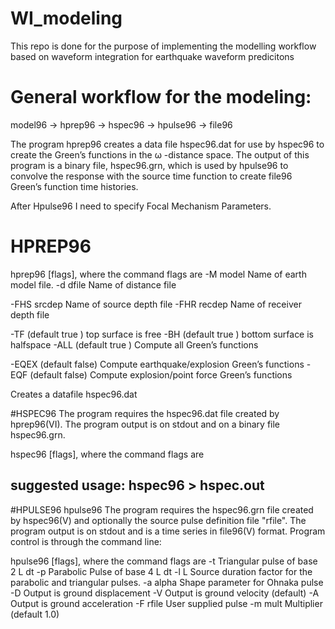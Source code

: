 # WI_modeling
This repo is done for the purpose of implementing the modelling workflow based on waveform integration for earthquake waveform predicitons
# General workflow for the modeling:
model96 -> hprep96 -> hspec96 -> hpulse96 -> file96


The program hprep96 creates a data file hspec96.dat for use by hspec96 to create the Green’s functions in the ω -distance space. The output of this program is a binary file, hspec96.grn, which is used by hpulse96 to convolve the response with the source time function to create file96 Green’s function time histories.

After Hpulse96 I need to specify Focal Mechanism Parameters.

# HPREP96
hprep96 [flags], where the command flags are
-M model 	Name of earth model file.
-d dfile	Name of distance file

-FHS srcdep  Name of source depth file
-FHR recdep  Name of receiver depth file

-TF (default true ) top surface is free
-BH (default true ) bottom surface is halfspace
-ALL (default true ) Compute all Green’s functions

-EQEX (default false) Compute earthquake/explosion Green’s functions
-EQF (default false) Compute explosion/point force Green’s functions

Creates a datafile hspec96.dat

#HSPEC96
The program requires the hspec96.dat file created by hprep96(VI). The program output is on stdout and on a binary file hspec96.grn.

hspec96 [flags], where the command flags are
## suggested usage: hspec96 > hspec.out

#HPULSE96
hpulse96
The program requires the hspec96.grn file created by hspec96(V) and optionally the source pulse definition file "rfile". The program output is on stdout and is a time series in file96(V) format. Program control is through the command line:

hpulse96 [flags], where the command flags are
-t Triangular pulse of base 2 L dt
-p Parabolic Pulse of base 4 L dt
-l L Source duration factor for the parabolic and triangular pulses.
-a alpha Shape parameter for Ohnaka pulse
-D Output is ground displacement
-V Output is ground velocity (default)
-A Output is ground acceleration
-F rfile User supplied pulse
-m mult Multiplier (default 1.0)
